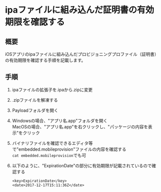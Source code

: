 # ipaファイルに組み込んだ証明書の有効期限を確認する
## 概要
iOSアプリのipaファイルに組み込んだプロビジョニングプロファイル（証明書）の有効期限を確認する手順を記載します。

## 手順
1. ipaファイルの拡張子を.ipaから.zipに変更
2. .zipファイルを解凍する
3. Payloadフォルダを開く
4. Windowsの場合、"アプリ名.app"フォルダを開く  
MacOSの場合、"アプリ名.app"を右クリックし、"パッケージの内容を表示"をクリック
5. バイナリファイルを確認できるエディタ等で"embedded.mobileprovision"ファイルの内容を確認する  
`cat embedded.mobileprovision`でも可
6. 以下のように、"ExpirationDate"の部分に有効期限が記載されているので確認する

    ```xml:embedded.mobileprovision
	<key>ExpirationDate</key>
	<date>2017-12-17T15:11:36Z</date>
    ```




